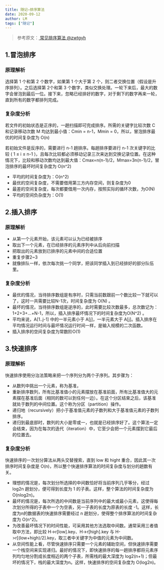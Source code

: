 ```yaml
---
title: 随记—排序算法
date: 2020-09-12
author: LM
tags: ["随记"]
---
```


> 参考原文：[ 常见排序算法  @zwtgyh ](https://www.cnblogs.com/zwtgyh/p/10631760.html)

## 1.冒泡排序

### 原理解析

选择第 1 个和第 2 个数字，如果第 1 个大于第 2 个，则二者交换位置（假设是升序排列）。之后选择第 2个和第 3 个数字，类似交换处理。一轮下来后，最大的数字会冒泡到最后一位。接下来，忽略已经排好的数字，对于剩下的数字再来一轮，直到所有的数字都排列完成。

### 复杂度分析

若文件的初始状态是正序的，一趟扫描即可完成排序。所需的关键字比较次数 C 和记录移动次数 M 均达到最小值：Cmin = n-1，Mmin = 0，所以，冒泡排序最优的时间复杂度为 O(n)

若初始文件是反序的，需要进行 n-1 趟排序。每趟排序要进行 n-1 次关键字的比较 ( 1 ≤ i ≤ n-1 )，且每次比较都必须移动记录三次来达到交换记录位置。在这种情况下，比较和移动次数均达到最大值：Cmax=n(n-1)/2，Mmax=3n(n-1)/2，冒泡排序的最坏时间复杂度为 O(n^2)

- 平均的时间复杂度为：O(n^2)
- 最优的空间复杂度，不需要借用第三方内存空间，则复杂度为0
- 最差的空间复杂度，每次都要借用一次内存，按照实际的循环次数，为O(N)
- 平均的空间负杂度为：O(1)

## 2.插入排序

### 原理解析

- 从第一个元素开始，该元素可以认为已经被排序
- 取出下一个元素，在已经排序的元素序列中从后向前扫描
- 把取出的元素放到已排序的元素中间的合适位置
- 重复步骤2~3
- 就像排队一样，依次每次挑一个同学，把该同学插入到已经排好的部分队伍里。

### 复杂度分析

- 最优的情况，当待排序数组是有序时，只需当前数跟前一个数比较一下就可以了，这时一共需要比较N-1次，时间复杂度为 O(N) 。
- 最坏的情况，当待排序数组是逆序的，此时需要比较次数最多，总次数记为：1+2+3+…+N-1，所以，插入排序最坏情况下的时间复杂度为O(N^2) 。
- 平均来说，A[1..j-1] 中的一半元素小于 A[j]，一半元素大于 A[j]。插入排序在平均情况运行时间与最坏情况运行时间一样，是输入规模的二次函数。
- 插入排序的空间复杂度为常数阶O(1)

## 3.快速排序

### 原理解析

快速排序使用分治法策略来把一个序列分为两个子序列。其步骤为：

- 从数列中挑出一个元素，称为基准，
- 重新排序数列，所有比基准值小的元素摆放在基准前面，所有比基准值大的元素摆在基准后面（相同的数可以到任何一边）。在这个分区结束之后，该基准就处于数列的中间位置。这个称为分区（partition）操作。
- 递归地（recursively）把小于基准值元素的子数列和大于基准值元素的子数列排序。
- 递归到最底部时，数列的大小是零或一，也就是已经排序好了。这个算法一定会结束，因为在每次的迭代（iteration）中，它至少会把一个元素摆到它最后的位置去。

### 复杂度分析

快速排序的一次划分算法从两头交替搜索，直到 low 和 hight 重合，因此其一次排序时间复杂度是 O(n)，所以整个快速排序算法的时间复杂度与划分的趟数有关。

- 理想的情况是，每次划分所选择的中间数恰好将当前序列几乎等分，经过 log2n 趟划分，便可得到长度为 1 的子表。这样，整个算法的时间复杂度为 O(nlog2n)。 
- 最坏的情况是，每次所选的中间数是当前序列中的最大或最小元素，这使得每次划分所得的子表中一个为空表，另一子表的长度为原表的长度 -1。这样，长度为n的数据表的快速排序需要经过 n 趟划分，使得整个排序算法的时间复杂度为 O(n^2)。
- 为改善最坏情况下的时间性能，可采用其他方法选取中间数。通常采用三者值取中方法，即比较 H->r[low].key、H->r[high].key 与 H->r[(low+high)/2].key，取三者中关键字为中值的元素为中间数。
- 从空间性能上看，尽管快速排序只需要一个元素的辅助空间，但快速排序需要一个栈空间来实现递归。最好的情况下，即快速排序的每一趟排序都将元素序列均匀地分割成长度相近的两个子表，所需栈的最大深度为 log2(n+1)；但最坏的情况下，栈的最大深度为n。这样，快速排序的空间复杂度为 O(log2n)。
